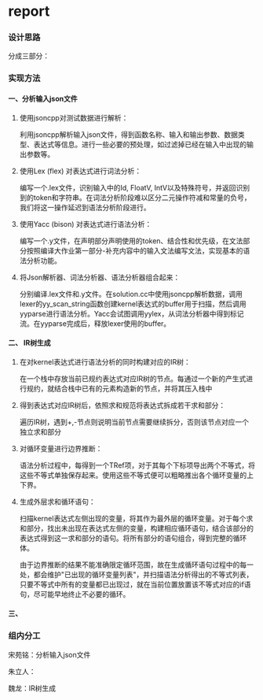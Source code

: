 # report

### 设计思路

分成三部分：

### 实现方法

#### 一、分析输入json文件

1. 使用jsoncpp对测试数据进行解析：

    利用jsoncpp解析输入json文件，得到函数名称、输入和输出参数、数据类型、表达式等信息。进行一些必要的预处理，如过滤掉已经在输入中出现的输出参数等。
  
2. 使用Lex (flex) 对表达式进行词法分析：

    编写一个.lex文件，识别输入中的Id, FloatV, IntV以及特殊符号，并返回识别到的token和字符串。在词法分析阶段难以区分二元操作符减和常量的负号，我们将这一操作延迟到语法分析阶段进行。

3. 使用Yacc (bison) 对表达式进行语法分析：

    编写一个.y文件，在声明部分声明使用的token、结合性和优先级，在文法部分按照编译大作业第一部分-补充内容中的输入文法编写文法，实现基本的语法分析功能。

4. 将Json解析器、词法分析器、语法分析器组合起来：

    分别编译.lex文件和.y文件。在solution.cc中使用jsoncpp解析数据，调用lexer的yy_scan_string函数创建kernel表达式的buffer用于扫描，然后调用yyparse进行语法分析。Yacc会试图调用yylex，从词法分析器中得到标记流。在yyparse完成后，释放lexer使用的buffer。


#### 二、 IR树生成

1. 在对kernel表达式进行语法分析的同时构建对应的IR树：

    在一个栈中存放当前已规约表达式对应IR树的节点。每通过一个新的产生式进行规约，就结合栈中已有的元素构造新的节点，并将其压入栈中

2. 得到表达式对应IR树后，依照求和规范将表达式拆成若干求和部分：

    遍历IR树，遇到+,-节点则说明当前节点需要继续拆分，否则该节点对应一个独立求和部分

3. 对循环变量进行边界推断：

    语法分析过程中，每得到一个TRef项，对于其每个下标项导出两个不等式，将这些不等式单独保存起来。使用这些不等式便可以粗略推出各个循环变量的上下界。

4. 生成外层求和循环语句：

    扫描kernel表达式左侧出现的变量，将其作为最外层的循环变量。对于每个求和部分，找出未出现在表达式左侧的变量，构建相应循环语句，结合该部分的表达式得到这一求和部分的语句。将所有部分的语句组合，得到完整的循环体。

    由于边界推断的结果不能准确限定循环范围，故在生成循环语句过程中的每一处，都会维护"已出现的循环变量列表"，并扫描语法分析得出的不等式列表，只要不等式中所有的变量都已出现过，就在当前位置放置该不等式对应的if语句，尽可能早地终止不必要的循环。

#### 三、


### 组内分工

宋苑铭：分析输入json文件

朱立人：

魏龙：IR树生成
